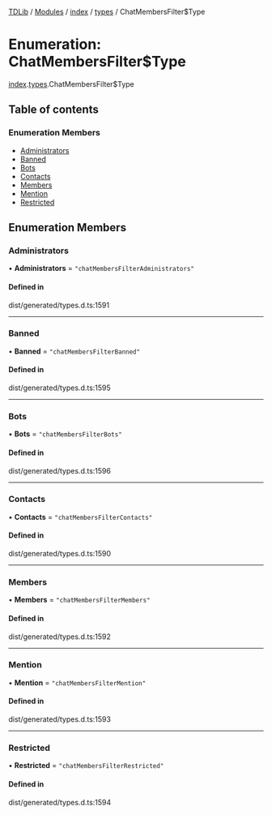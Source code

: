 [TDLib](../README.md) / [Modules](../modules.md) / [index](../modules/index.md) / [types](../modules/index.types.md) / ChatMembersFilter$Type

# Enumeration: ChatMembersFilter$Type

[index](../modules/index.md).[types](../modules/index.types.md).ChatMembersFilter$Type

## Table of contents

### Enumeration Members

- [Administrators](index.types.ChatMembersFilter_Type.md#administrators)
- [Banned](index.types.ChatMembersFilter_Type.md#banned)
- [Bots](index.types.ChatMembersFilter_Type.md#bots)
- [Contacts](index.types.ChatMembersFilter_Type.md#contacts)
- [Members](index.types.ChatMembersFilter_Type.md#members)
- [Mention](index.types.ChatMembersFilter_Type.md#mention)
- [Restricted](index.types.ChatMembersFilter_Type.md#restricted)

## Enumeration Members

### Administrators

• **Administrators** = ``"chatMembersFilterAdministrators"``

#### Defined in

dist/generated/types.d.ts:1591

___

### Banned

• **Banned** = ``"chatMembersFilterBanned"``

#### Defined in

dist/generated/types.d.ts:1595

___

### Bots

• **Bots** = ``"chatMembersFilterBots"``

#### Defined in

dist/generated/types.d.ts:1596

___

### Contacts

• **Contacts** = ``"chatMembersFilterContacts"``

#### Defined in

dist/generated/types.d.ts:1590

___

### Members

• **Members** = ``"chatMembersFilterMembers"``

#### Defined in

dist/generated/types.d.ts:1592

___

### Mention

• **Mention** = ``"chatMembersFilterMention"``

#### Defined in

dist/generated/types.d.ts:1593

___

### Restricted

• **Restricted** = ``"chatMembersFilterRestricted"``

#### Defined in

dist/generated/types.d.ts:1594
